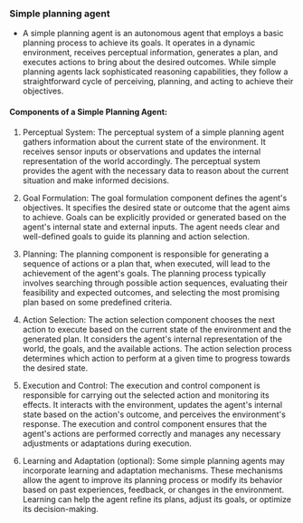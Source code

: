### Simple planning agent

- A simple planning agent is an autonomous agent that employs a basic planning process to achieve its goals. It operates in a dynamic environment, receives perceptual information, generates a plan, and executes actions to bring about the desired outcomes. While simple planning agents lack sophisticated reasoning capabilities, they follow a straightforward cycle of perceiving, planning, and acting to achieve their objectives.

#### Components of a Simple Planning Agent:

1. Perceptual System:
   The perceptual system of a simple planning agent gathers information about the current state of the environment. It receives sensor inputs or observations and updates the internal representation of the world accordingly. The perceptual system provides the agent with the necessary data to reason about the current situation and make informed decisions.

2. Goal Formulation:
   The goal formulation component defines the agent's objectives. It specifies the desired state or outcome that the agent aims to achieve. Goals can be explicitly provided or generated based on the agent's internal state and external inputs. The agent needs clear and well-defined goals to guide its planning and action selection.

3. Planning:
   The planning component is responsible for generating a sequence of actions or a plan that, when executed, will lead to the achievement of the agent's goals. The planning process typically involves searching through possible action sequences, evaluating their feasibility and expected outcomes, and selecting the most promising plan based on some predefined criteria.

4. Action Selection:
   The action selection component chooses the next action to execute based on the current state of the environment and the generated plan. It considers the agent's internal representation of the world, the goals, and the available actions. The action selection process determines which action to perform at a given time to progress towards the desired state.

5. Execution and Control:
   The execution and control component is responsible for carrying out the selected action and monitoring its effects. It interacts with the environment, updates the agent's internal state based on the action's outcome, and perceives the environment's response. The execution and control component ensures that the agent's actions are performed correctly and manages any necessary adjustments or adaptations during execution.

6. Learning and Adaptation (optional):
   Some simple planning agents may incorporate learning and adaptation mechanisms. These mechanisms allow the agent to improve its planning process or modify its behavior based on past experiences, feedback, or changes in the environment. Learning can help the agent refine its plans, adjust its goals, or optimize its decision-making.

